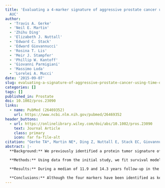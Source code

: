 ```yaml
---
title: 'Evaluating a 4-marker signature of aggressive prostate cancer using time-dependent
  AUC'
author:
  - 'Travis A. Gerke'
  - 'Neil E. Martin'
  - 'Zhihu Ding'
  - 'Elizabeth J. Nuttall'
  - 'Edward C. Stack'
  - 'Edward Giovannucci'
  - 'Rosina T. Lis' 
  - 'Meir J. Stampfer'
  - 'Phillip W. Kantoff'
  - 'Giovanni Parmigiani'
  - 'Massimo Loda'
  - 'Lorelei A. Mucci'
date: '2015-09-07'
slug: evaluating-a-signature-of-aggressive-prostate-cancer-using-time-dependent-auc
categories: []
tags: []
published_in: Prostate
doi: 10.1002/pros.23090
links:
  - name: PubMed (26469352)
    url: https://www.ncbi.nlm.nih.gov/pubmed/26469352
header_buttons:
  - url: https://onlinelibrary.wiley.com/doi/abs/10.1002/pros.23090
    text: Journal Article
    class: primary
    icon: far fa-file-alt
citation: "Gerke TA*, Martin NE*, Ding Z, Nuttall E, Stack EC, Giovannucci EL, Lis RT, Stampfer MJ, Kantoff PW, Parmigiani G, Loda MF, Mucci LA. Evaluating a 4-marker signature of aggressive prostate cancer using time-dependent AUC. Prostate 2015; 75(16): 1926--1933. PMID: 26469352. PMCID: PMC4738177."
abstract: |-
  **Background:** We previously identified a protein tumor signature of PTEN, SMAD4, SPP1, and CCND1 that, together with clinical features, was associated with lethal outcomes among prostate cancer patients. In the current study, we sought to validate the molecular model using time-dependent measures of AUC and predictive values for discriminating lethal from non-lethal prostate cancer.

  **Methods:** Using data from the initial study, we fit survival models for men with prostate cancer who were participants in the Physicians' Health Study (PHS; n = 276). Based on these models, we generated prognostic risk scores in an independent population, the Health Professionals Follow-up Study (HPFS; n = 347) to evaluate external validity. In each cohort, men were followed prospectively from cancer diagnosis through 2011 for development of distant metastasis or cancer mortality. We measured protein tumor expression of PTEN, SMAD4, SPP1, and CCND1 on tissue microarrays.

  **Results:** During a median of 11.9 and 14.3 years follow-up in the PHS and HPFS cohorts, 24 and 32 men (9%) developed lethal disease. When used as a prognostic factor in a new population, addition of the four markers to clinical variables did not improve discriminatory accuracy through 15 years of follow-up.

  **Conclusions:** Although the four markers have been identified as key biological mediators in metastatic progression, they do not provide independent, long-term prognostic information beyond clinical factors when measured at diagnosis. This finding may underscore the broad heterogeneity in aggressive prostate tumors and highlight the challenges that may result from overfitting in discovery-based research.
---
```


<!--
## Common icons

Font Awesome: https://fontawesome.com/icons
Academic Icons: http://jpswalsh.github.io/academicons/

github: fab fa-github
twitter: fab fa-twitter
rocket (app): fas fa-rocket
biorxiv: ai ai-biorxiv
arvix: ai ai-arxiv
doi: ai ai-doi
pubmed: ai ai-pubmed
generic paper: far fa-file-alt
generic project: fas fa-briefcase
-->

<!--
You can include extra content here as markdown.
It will render after Abstract and Links and before Citation.
-->
